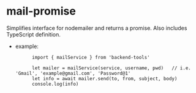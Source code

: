 # mail-promise
Simplifies interface for nodemailer and returns a promise. Also includes TypeScript definition.

- example:

            import { mailService } from 'backend-tools'
            
            let mailer = mailService(service, username, pwd)   // i.e. 'Gmail', 'example@gmail.com', 'Password@1'
            let info = await mailer.send(to, from, subject, body)
            console.log(info)
  
  
<br>          
